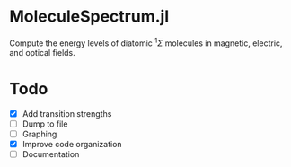 # MoleculeSpectrum.jl

Compute the energy levels of diatomic ${}^{1} \Sigma$ molecules in magnetic, electric, and optical fields.

# Todo
- [x] Add transition strengths
- [ ] Dump to file
- [ ] Graphing
- [x] Improve code organization
- [ ] Documentation